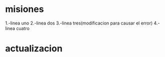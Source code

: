 # misiones

1.-linea uno
2.-linea dos
3.-linea tres(modificacion para causar el error)
4.-linea cuatro



# actualizacion
